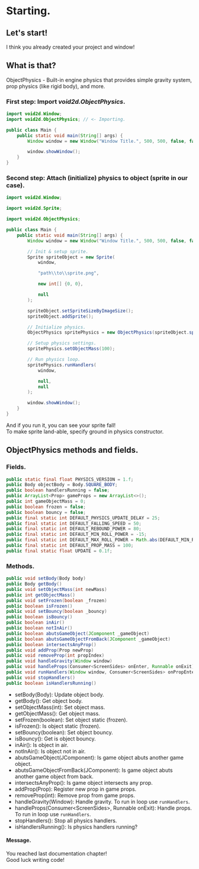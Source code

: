 # Starting.
## Let's start!
I think you already created your project and window!

## What is that?
ObjectPhysics - Built-in engine physics that provides simple gravity system, prop physics (like rigid body), and more.

### First step: Import *void2d.ObjectPhysics*.
```java
import void2d.Window;
import void2d.ObjectPhysics; // <- Importing.

public class Main {
    public static void main(String[] args) {
        Window window = new Window("Window Title.", 500, 500, false, false);

        window.showWindow();
    }
}
```

### Second step: Attach (initialize) physics to object (sprite in our case).
```java
import void2d.Window;

import void2d.Sprite;

import void2d.ObjectPhysics;

public class Main {
    public static void main(String[] args) {
        Window window = new Window("Window Title.", 500, 500, false, false);

        // Init & setup sprite.
        Sprite spriteObject = new Sprite(
            window,

            "path\\to\\sprite.png",

            new int[] {0, 0},

            null
        );

        spriteObject.setSpriteSizeByImageSize();
        spriteObject.addSprite();

        // Initialize physics.
        ObjectPhysics spritePhysics = new ObjectPhysics(spriteObject.sprite);

        // Setup physics settings.
        spritePhysics.setObjectMass(100);

        // Run physics loop.
        spritePhysics.runHandlers(
            window,

            null,
            null
        );

        window.showWindow();
    }
}
```

And if you run it, you can see your sprite fall!<br>
To make sprite land-able, specify ground in physics constructor.

## ObjectPhysics methods and fields.
### Fields.
```java
public static final float PHYSICS_VERSION = 1.f;
public Body objectBody = Body.SQUARE_BODY;
public boolean handlersRunning = false;
public ArrayList<Prop> gameProps = new ArrayList<>();
public int gameObjectMass = 0;
public boolean frozen = false;
public boolean bouncy = false;
public final static int DEFAULT_PHYSICS_UPDATE_DELAY = 25;
public final static int DEFAULT_FALLING_SPEED = 50;
public final static int DEFAULT_REBOUND_POWER = 80;
public final static int DEFAULT_MIN_ROLL_POWER = -15;
public final static int DEFAULT_MAX_ROLL_POWER = Math.abs(DEFAULT_MIN_ROLL_POWER);
public final static int DEFAULT_PROP_MASS = 100;
public final static float UPDATE = 0.1f;
```

### Methods.
```java
public void setBody(Body body)
public Body getBody()
public void setObjectMass(int newMass)
public int getObjectMass()
public void setFrozen(boolean _frozen)
public boolean isFrozen()
public void setBouncy(boolean _bouncy)
public boolean isBouncy()
public boolean inAir()
public boolean notInAir()
public boolean abutsGameObject(JComponent _gameObject)
public boolean abutsGameObjectFromBack(JComponent _gameObject)
public boolean intersectsAnyProp()
public void addProp(Prop newProp)
public void removeProp(int propIndex)
public void handleGravity(Window window)
public void handleProps(Consumer<ScreenSides> onEnter, Runnable onExit)
public void runHandlers(Window window, Consumer<ScreenSides> onPropEnter, Runnable onPropExit)
public void stopHandlers()
public boolean isHandlersRunning()
```

- setBody(Body): Update object body.
- getBody(): Get object body.
- setObjectMass(int): Set object mass.
- getObjectMass(): Get object mass.
- setFrozen(boolean): Set object static (frozen).
- isFrozen(): Is object static (frozen).
- setBouncy(boolean): Set object bouncy.
- isBouncy(): Get is object bouncy.
- inAir(): Is object in air.
- notInAir(): Is object not in air.
- abutsGameObject(JComponent): Is game object abuts another game object.
- abutsGameObjectFromBack(JComponent): Is game object abuts another game object from back.
- intersectsAnyProp(): Is game object intersects any prop.
- addProp(Prop): Register new prop in game props.
- removeProp(int): Remove prop from game props.
- handleGravity(Window): Handle gravity. To run in loop use ```runHandlers```.
- handleProps(Consumer<ScreenSides<ScreenSides>>, Runnable onExit): Handle props. To run in loop use ``runHandlers``.
- stopHandlers(): Stop all physics handlers.
- isHandlersRunning(): Is physics handlers running?

#### Message.
You reached last documentation chapter!
<br>Good luck writing code!
